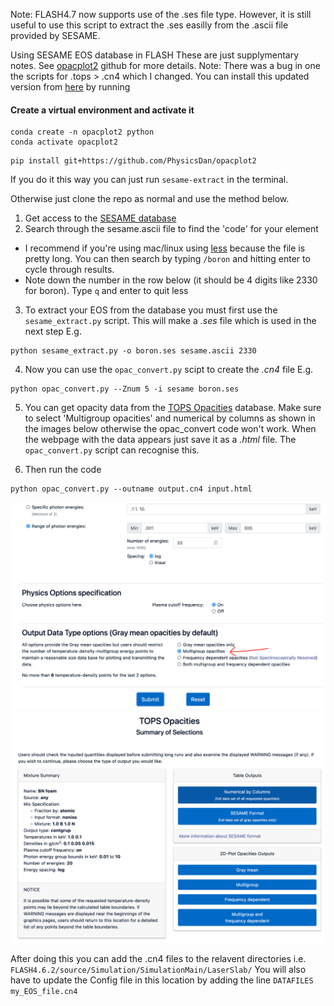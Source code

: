 Note: FLASH4.7 now supports use of the .ses file type. However, it is still useful to use this script to extract the .ses easilly from the .ascii file provided by SESAME.

Using SESAME EOS database in FLASH
These are just supplymentary notes. See [opacplot2](https://github.com/flash-center/opacplot2) github for more details.
Note: There was a bug in one the scripts for .tops > .cn4 which I changed. You can install this updated version from [here](https://github.com/PhysicsDan/opacplot2) by running

#### Create a virtual environment and activate it
```
conda create -n opacplot2 python
conda activate opacplot2
```
```
pip install git+https://github.com/PhysicsDan/opacplot2
```
If you do it this way you can just run `sesame-extract` in the terminal.

Otherwise just clone the repo as normal and use the method below.

1) Get access to the [SESAME database](https://www.lanl.gov/org/ddste/aldsc/theoretical/physics-chemistry-materials/sesame-database.php)
2) Search through the sesame.ascii file to find the 'code' for your element
  - I recommend if you're using mac/linux using [less](https://www.tutorialspoint.com/unix_commands/less.htm) because the file is pretty long. You can then search by typing `/boron` and hitting enter to cycle through results. 
  - Note down the number in the row below (it should be 4 digits like 2330 for boron). Type `q` and enter to quit less
3) To extract your EOS from the database you must first use the `sesame_extract.py` script. This will make a *.ses* file which is used in the next step
E.g. 
```
python sesame_extract.py -o boron.ses sesame.ascii 2330
```
4) Now you can use the `opac_convert.py` scipt to create the *.cn4* file
E.g. 
```
python opac_convert.py --Znum 5 -i sesame boron.ses
```
5) You can get opacity data from the [TOPS Opacities](https://aphysics2.lanl.gov/apps/) database. Make sure to select 'Multigroup opacities' and numerical by columns as shown in the images below otherwise the opac_convert 
code won't work. When the webpage with the data appears just save it as a *.html* file. The `opac_convert.py` script can recognise this.

6) Then run the code
```
python opac_convert.py --outname output.cn4 input.html
```

![](img/TOPS_output_data_type.png)
![](img/TOPS_output_table.png)

After doing this you can add the .cn4 files to the relavent directories
i.e. `FLASH4.6.2/source/Simulation/SimulationMain/LaserSlab/`
You will also have to update the Config file in this location by adding the line
`DATAFILES my_EOS_file.cn4`
